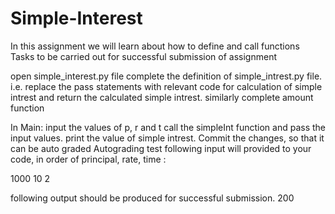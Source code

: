 # Simple-Interest
In this assignment we will learn about how to define and call functions Tasks to be carried out for successful submission of assignment

open simple_interest.py file
complete the definition of simple_intrest.py file. i.e. replace the pass statements with relevant code for calculation of simple intrest and return the calculated simple intrest. similarly complete amount function

In Main: input the values of p, r and t call the simpleInt function and pass the input values. print the value of simple intrest.
Commit the changes, so that it can be auto graded
Autograding test
following input will provided to your code, in order of principal, rate, time :

1000 10 2

following output should be produced for successful submission. 200
